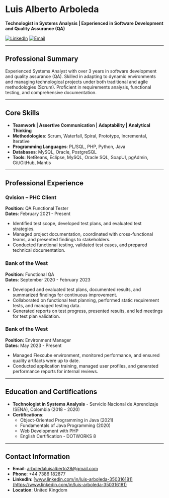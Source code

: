 # **Luis Alberto Arboleda**
**Technologist in Systems Analysis | Experienced in Software Development and Quality Assurance (QA)**

[![LinkedIn](https://img.shields.io/badge/LinkedIn-Luis_Arboleda-blue)](www.linkedin.com/in/luis-arboleda-350316181)
[![Email](https://img.shields.io/badge/Email-arboledaluisalberto28%40gmail.com-red)](mailto:arboledaluisalberto28@gmail.com)

---
## **Professional Summary**
Experienced Systems Analyst with over 3 years in software development and quality assurance (QA). Skilled in adapting to dynamic environments and managing technological projects under both traditional and agile methodologies (Scrum). Proficient in requirements analysis, functional testing, and comprehensive documentation.

---
## **Core Skills**
- **Teamwork | Assertive Communication | Adaptability | Analytical Thinking**
- **Methodologies**: Scrum, Waterfall, Spiral, Prototype, Incremental, Iterative  
- **Programming Languages**: PL/SQL, PHP, Python, Java  
- **Databases**: MySQL, Oracle, PostgreSQL  
- **Tools**: NetBeans, Eclipse, MySQL, Oracle SQL, SoapUI, pgAdmin, Git/GitHub, Mantis  

---
## **Professional Experience**

### **Qvision – PHC Client**  
**Position**: QA Functional Tester  
**Dates**: February 2021 - Present  
- Identified test scope, developed test plans, and evaluated test strategies.  
- Managed project documentation, coordinated with cross-functional teams, and presented findings to stakeholders.  
- Conducted functional testing, validated test cases, and prepared technical documentation.

### **Bank of the West**  
**Position**: Functional QA  
**Dates**: September 2020 - February 2023  
- Developed and evaluated test plans, documented results, and summarized findings for continuous improvement.  
- Collaborated on functional test planning, performed static requirement tests, and managed testing data.  
- Generated reports on test progress, presented results, and led meetings for test plan validation.

### **Bank of the West**  
**Position**: Environment Manager  
**Dates**: May 2023 - Present  
- Managed Flexcube environment, monitored performance, and ensured quality artifacts were up to date.  
- Conducted application training, managed user profiles, and generated performance reports for internal reviews.

---
## **Education and Certifications**
- **Technologist in Systems Analysis** - Servicio Nacional de Aprendizaje (SENA), Colombia (2018 - 2020)  
- **Certifications**:  
  - Object-Oriented Programming in Java (2021)  
  - Fundamentals of Java Programming (2020)  
  - Web Development with PHP  
  - English Certification - DOTWORKS 8  

---
## **Contact Information**
- **Email**: [arboledaluisalberto28@gmail.com](mailto:arboledaluisalberto28@gmail.com)  
- **Phone**: +44 7386 182877  
- **LinkedIn**: [www.linkedin.com/in/luis-arboleda-350316181](https://www.linkedin.com/in/luis-arboleda-350316181)  
- **Location**: United Kingdom  


